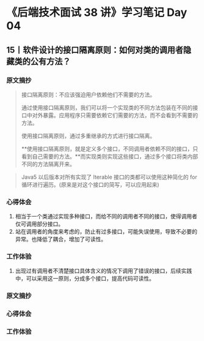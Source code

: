 # 《后端技术面试 38 讲》学习笔记 Day 04

## 15丨软件设计的接口隔离原则：如何对类的调用者隐藏类的公有方法？

### 原文摘抄

> 接口隔离原则：不应该强迫用户依赖他们不需要的方法。
>
> 通过使用接口隔离原则，我们可以将一个实现类的不同方法包装在不同的接口中对外暴露。应用程序只需要依赖它们需要的方法，而不会看到不需要的方法。
>
> 使用接口隔离原则，通过多重继承的方式进行接口隔离。
>
> **使用接口隔离原则，就是定义多个接口，不同调用者依赖不同的接口，只看到自己需要的方法。**而实现类则实现这些接口，通过多个接口将类内部不同的方法隔离开来。

> Java5 以后版本对所有实现了 Iterable 接口的类都可以使用这种简化的 for 循环进行遍历。(原来是对这个接口的简写，可以应用起来)

### 心得体会

1. 相当于一个类通过实现多种接口，而给不同的调用者不同的接口，使得调用者仅可调用部分接口。
2. 站在调用者的角度来考虑的，防止有过多接口，可能失误使用，导致不必要的异常。也降低了耦合，增加了可读性。

### 工作体验

1. 出现过有调用者不清楚接口具体含义的情况下调用了错误的接口，后续实践中，可以采用这一原则，分成多个接口，提高代码可读性。

### 原文摘抄


### 心得体会


### 工作体验

